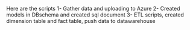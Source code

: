 Here are the scripts 
1- Gather data and uploading to Azure
2- Created models in DBschema and created sql document
3- ETL scripts, created dimension table and fact table, push data to datawarehouse